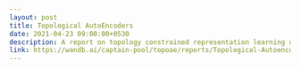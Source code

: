 ```yaml
---
layout: post
title: Topological AutoEncoders
date: 2021-04-23 09:00:00+0530
description: A report on topology constrained representation learning using autoencoders 
link: https://wandb.ai/captain-pool/topoae/reports/Topological-Autoencoders--Vmlldzo1Mjk2MTI 
---
```


